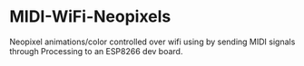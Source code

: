 # MIDI-WiFi-Neopixels
Neopixel animations/color controlled over wifi using by sending MIDI signals through Processing to an ESP8266 dev board.
